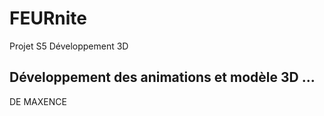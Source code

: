 # FEURnite

Projet S5 Développement 3D

## Développement des animations et modèle 3D ...

DE MAXENCE
